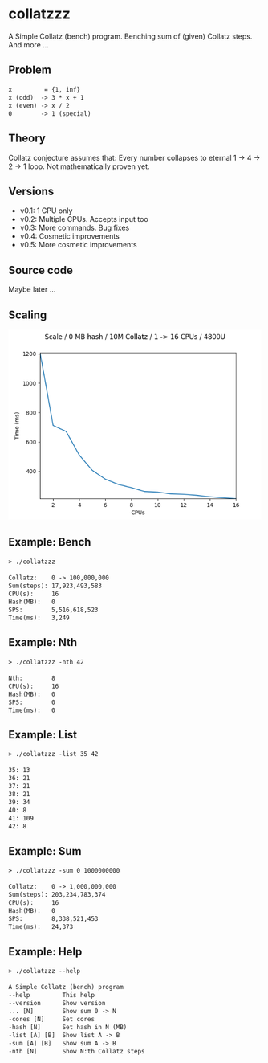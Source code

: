 # collatzzz

A Simple Collatz (bench) program.
Benching sum of (given) Collatz steps.
And more ...

## Problem

```
x         = {1, inf}
x (odd)  -> 3 * x + 1
x (even) -> x / 2
0        -> 1 (special)
```

## Theory

Collatz conjecture assumes that:
Every number collapses to eternal 1 -> 4 -> 2 -> 1 loop.
Not mathematically proven yet.

## Versions

- v0.1: 1 CPU only
- v0.2: Multiple CPUs. Accepts input too
- v0.3: More commands. Bug fixes
- v0.4: Cosmetic improvements
- v0.5: More cosmetic improvements

## Source code

Maybe later ...

## Scaling

![Scaling](https://raw.githubusercontent.com/SamuraiDangyo/collatzzz/main/10M-0MB-1-16CPU.png)

## Example: Bench

```
> ./collatzzz

Collatz:    0 -> 100,000,000
Sum(steps): 17,923,493,583
CPU(s):     16
Hash(MB):   0
SPS:        5,516,618,523
Time(ms):   3,249
```
## Example: Nth

```
> ./collatzzz -nth 42

Nth:        8
CPU(s):     16
Hash(MB):   0
SPS:        0
Time(ms):   0
```

## Example: List

```
> ./collatzzz -list 35 42

35: 13
36: 21
37: 21
38: 21
39: 34
40: 8
41: 109
42: 8
```

## Example: Sum

```
> ./collatzzz -sum 0 1000000000

Collatz:    0 -> 1,000,000,000
Sum(steps): 203,234,783,374
CPU(s):     16
Hash(MB):   0
SPS:        8,338,521,453
Time(ms):   24,373
```

## Example: Help

```
> ./collatzzz --help

A Simple Collatz (bench) program
--help         This help
--version      Show version
... [N]        Show sum 0 -> N
-cores [N]     Set cores
-hash [N]      Set hash in N (MB)
-list [A] [B]  Show list A -> B
-sum [A] [B]   Show sum A -> B
-nth [N]       Show N:th Collatz steps
```
